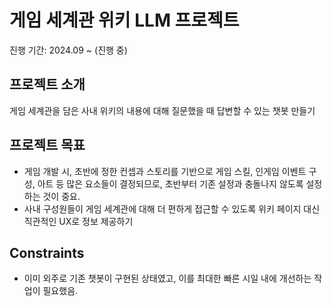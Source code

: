 # 게임 세계관 위키 LLM 프로젝트
진행 기간: 2024.09 ~ (진행 중)

## 프로젝트 소개
게임 세계관을 담은 사내 위키의 내용에 대해 질문했을 때 답변할 수 있는 챗봇 만들기

## 프로젝트 목표
- 게임 개발 시, 초반에 정한 컨셉과 스토리를 기반으로 게임 스킬, 인게임 이벤트 구성, 아트 등 많은 요소들이 결정되므로, 초반부터 기존 설정과 충돌나지 않도록 설정하는 것이 중요.
- 사내 구성원들이 게임 세계관에 대해 더 편하게 접근할 수 있도록 위키 페이지 대신 직관적인 UX로 정보 제공하기

## Constraints
- 이미 외주로 기존 챗봇이 구현된 상태였고, 이를 최대한 빠른 시일 내에 개선하는 작업이 필요했음.
